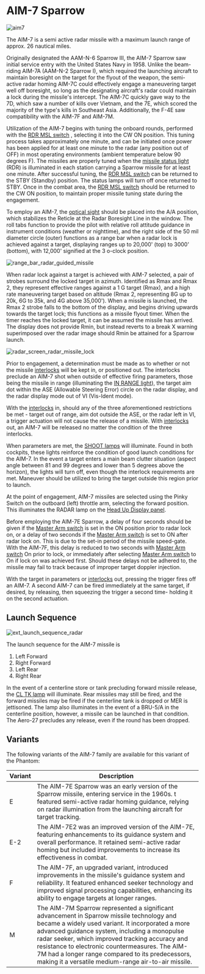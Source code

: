 # AIM-7 Sparrow

![aim7](../../img/aim7.jpg)

The AIM-7 is a semi active radar missile with a maximum launch range of approx. 26 nautical miles.

Originally designated the AAM-N-6 Sparrow III, the AIM-7 Sparrow saw initial
service entry with the United States Navy in 1958. Unlike the beam-riding AIM-7A
(AAM-N-2 Sparrow I), which required the launching aircraft to maintain boresight
on the target for the flyout of the weapon, the semi-active radar homing AIM-7C
could effectively engage a maneuvering target well off boresight, so long as the
designating aircraft's radar could maintain a lock during the missile's
intercept. The AIM-7C quickly gave way to the 7D, which saw a number of kills
over Vietnam, and the 7E, which scored the majority of the type's kills in
Southeast Asia. Additionally, the F-4E saw compatibility with the AIM-7F and
AIM-7M.

Utilization of the AIM-7 begins with tuning the onboard rounds, performed with
the [RDR MSL switch](../../cockpit/pilot/weapon_management.md#radar-missile-power-switch)
, selecting it into the CW ON position. This tuning process
takes approximately one minute, and can be initiated once power has been applied
for at least one minute to the radar (any position out of OFF) in most operating
environments (ambient temperature below 90 degrees F). The missiles are properly
tuned when
the [missile status light](../../cockpit/pilot/weapon_management.md#missile-status-lights)
(RDR) is illuminated in each station carrying
a Sparrow missile for at least one minute. After successful tuning,
the [RDR MSL switch](../../cockpit/pilot/weapon_management.md#radar-missile-power-switch)
can be returned to the STBY (Standby) position. The status lamps will
turn off once returned to STBY. Once in the combat area,
the [RDR MSL switch](../../cockpit/pilot/weapon_management.md#radar-missile-power-switch)
should be returned to the CW ON position, to maintain proper missile
tuning state during the engagement.

To employ an AIM-7,
the [optical sight](../../cockpit/pilot/dcsg_controls.md#sight-mode-knob)
should be placed into the A/A position,
which stabilizes the Reticle at the Radar Boresight Line in the window. The roll
tabs function to provide the pilot with relative roll attitude guidance in
instrument conditions (weather or nighttime), and the right side of the 50 mil
diameter circle (outer) functions as a range bar when a radar lock is achieved
against a target, displaying ranges up to 20,000' (top) to 3000' (bottom), with
12,000' signified at the 3 o-clock position.

![range_bar_radar_guided_missile](../../img/radar_missile_lock.jpg)

When radar lock against a target is achieved with AIM-7 selected, a pair of
strobes surround the locked target in azimuth. Identified as Rmax and Rmax 2,
they represent effective ranges against a 1 G target (Rmax), and a high rate
maneuvering target based on altitude (Rmax 2, representing 8G up to 20k, 6G to
35k, and 4G above 35,000'). When a missile is launched, the Rmax 2 strobe falls
to the bottom of the display, and begins driving upwards towards the target
lock; this functions as a missile flyout timer. When the timer reaches the
locked target, it can be assumed the missile has arrived. The display does not
provide Rmin, but instead reverts to a break X warning superimposed over the
radar image should Rmin be attained for a Sparrow launch.

![radar_screen_radar_missile_lock](../../img/radar_screen_radar_missile_lock.jpg)

Prior to engagement, a determination must be made as to whether or not the
missile [interlocks](../../cockpit/pilot/weapon_management.md#interlock-switch)
will be kept in, or positioned out. The interlocks preclude
an AIM-7 shot when outside of effective firing parameters, those being the
missile in range (illuminating
the [IN RANGE light](../../cockpit/pilot/dcsg_controls.md#in-range-light)),
the target aim dot within
the ASE (Allowable Steering Error) circle on the radar display, and the radar
display mode out of VI (Vis-Ident mode).

With the [interlocks](../../cockpit/pilot/weapon_management.md#interlock-switch)
in, should any of the three aforementioned restrictions be
met - target out of range, aim dot outside the ASE, or the radar left in VI, a
trigger actuation will not cause the release of a missile.
With [interlocks](../../cockpit/pilot/weapon_management.md#interlock-switch)
out, an AIM-7 will be released no matter the condition of the three interlocks.

When parameters are met,
the [SHOOT lamps](../../cockpit/pilot/overhead_indicators.md#shoot-lights)
will illuminate. Found in both
cockpits, these lights reinforce the condition of good launch conditions for the
AIM-7. In the event a target enters a main beam clutter situation (aspect angle
between 81 and 99 degrees and lower than 5 degrees above the horizon), the
lights will turn off, even though the interlock requirements are met. Maneuver
should be utilized to bring the target outside this region prior to launch.

At the point of engagement, AIM-7 missiles are selected using the Pinky Switch
on the outboard (left) throttle arm, selecting the forward position. This
illuminates the RADAR lamp on
the [Head Up Display panel](../../cockpit/pilot/weapon_management.md#head-up-display-indicators).

Before employing the AIM-7E Sparrow, a delay of four seconds should be given if
the [Master Arm switch](../../cockpit/pilot/weapon_management.md#master-arm-switch)
is set in the ON position prior to radar lock on, or a
delay of two seconds if
the [Master Arm switch](../../cockpit/pilot/weapon_management.md#master-arm-switch)
is set to ON after radar lock on.
This is due to the set-in period of the missile speed-gate. With the AIM-7F, this
delay is reduced to two seconds
with [Master Arm switch](../../cockpit/pilot/weapon_management.md#master-arm-switch)
On prior to lock, or immediately
after selecting [Master Arm switch](../../cockpit/pilot/weapon_management.md#master-arm-switch)
to On if lock on was achieved first. Should these
delays not be adhered to, the missile may fail to track because of improper
target doppler injection.

With the target in parameters
or [interlocks](../../cockpit/pilot/weapon_management.md#interlock-switch)
out, pressing the trigger fires off
an AIM-7. A second AIM-7 can be fired immediately at the same target, if
desired, by releasing, then squeezing the trigger a second time- holding it on
the second actuation.

## Launch Sequence

![ext_launch_sequence_radar](../../img/ext_launch_seq_radar.jpg)

The launch sequence for the AIM-7 missile is

1. Left Forward
2. Right Forward
3. Left Rear
4. Right Rear

In the event of a centerline store or tank precluding forward missile release,
the [CL TK lamp](../../cockpit/pilot/weapon_management.md#centerline-tank-aboard-light)
will illuminate. Rear missiles may still be fired, and the
forward missiles may be fired if the centerline tank is dropped or MER is
jettisoned. The lamp also illuminates in the event of a BRU-5/A in the
centerline position, however, a missile can be launched in that condition. The
Aero-27 precludes any release, even if the round has been dropped.

## Variants

The following variants of the AIM-7 family are available for this variant of the
Phantom:

| Variant | Description                                                                                                                                                                                                                                                                                                                                                                                                     |
|---------|-----------------------------------------------------------------------------------------------------------------------------------------------------------------------------------------------------------------------------------------------------------------------------------------------------------------------------------------------------------------------------------------------------------------|
| E       | The AIM-7E Sparrow was an early version of the Sparrow missile, entering service in the 1960s. t featured semi-active radar homing guidance, relying on radar illumination from the launching aircraft for target tracking.                                                                                                                                                                                     |
| E-2     | The AIM-7E2 was an improved version of the AIM-7E, featuring enhancements to its guidance system and overall performance. It retained semi-active radar homing but included improvements to increase its effectiveness in combat.                                                                                                                                                                               |
| F       | The AIM-7F, an upgraded variant, introduced improvements in the missile's guidance system and reliability. It featured enhanced seeker technology and improved signal processing capabilities, enhancing its ability to engage targets at longer ranges.                                                                                                                                                        |
| M       | The AIM-7M Sparrow represented a significant advancement in Sparrow missile technology and became a widely used variant. It incorporated a more advanced guidance system, including a monopulse radar seeker, which improved tracking accuracy and resistance to electronic countermeasures. The AIM-7M had a longer range compared to its predecessors, making it a versatile medium-range air-to-air missile. |
